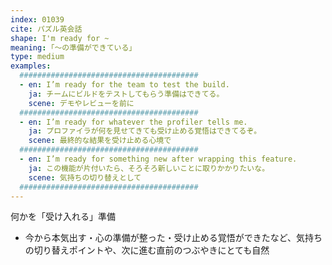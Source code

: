 ```yaml
---
index: 01039
cite: パズル英会話
shape: I'm ready for ~
meaning: ｢〜の準備ができている」
type: medium
examples:
  ########################################
  - en: I’m ready for the team to test the build.
    ja: チームにビルドをテストしてもらう準備はできてる。
    scene: デモやレビューを前に
  ########################################
  - en: I’m ready for whatever the profiler tells me.
    ja: プロファイラが何を見せてきても受け止める覚悟はできてるぞ。
    scene: 最終的な結果を受け止める心境で
  ########################################
  - en: I’m ready for something new after wrapping this feature.
    ja: この機能が片付いたら、そろそろ新しいことに取りかかりたいな。
    scene: 気持ちの切り替えとして
  ########################################
---
```


何かを「受け入れる」準備

- 今から本気出す・心の準備が整った・受け止める覚悟ができたなど、気持ちの切り替えポイントや、次に進む直前のつぶやきにとても自然
